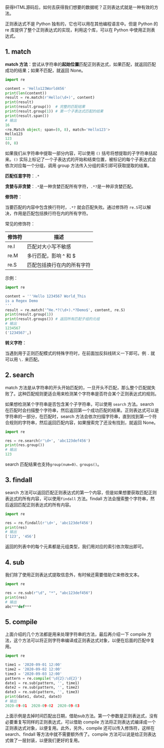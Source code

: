 获得HTML源码后，如何去获得我们想要的数据呢？正则表达式就是一种有效的方法。

正则表达式不是 Python 独有的，它也可以用在其他编程语言中。但是 Python 的 re 库提供了整个正则表达式的实现，利用这个库，可以在 Python 中使用正则表达式。

## 1. match

**match 方法**：尝试从字符串的**起始位置**匹配正则表达式，如果匹配，就返回匹配成功的结果；如果不匹配，就返回 None。

```python
import re

content = 'Hello123World456'
print(len(content))
result = re.match(r'Hello(\d+)', content)
print(result)
print(result.group())  # 完整的匹配结果
print(result.group(1)) # 第一个子表达式匹配的结果
print(result.span())
# 输出
16
<re.Match object; span=(0, 8), match='Hello123'>
Hello123
123
(0, 8)
```

如果我们从字符串中提取一部分内容，可以使用 `()` 括号将想提取的子字符串括起来。`()` 实际上标记了一个子表达式的开始和结束位置，被标记的每个子表达式会依次对应每一个分组，调用 group 方法传入分组的索引即可获取提取的结果。

**匹配任意字符**：`.*`

**贪婪与非贪婪**：`.*`是一种贪婪匹配所有字符，`.*?`是一种非贪婪匹配。

**修饰符**：

当要匹配的内容中包含换行符时，`.*?` 就会匹配失败。通过修饰符 `re.S`可以解决，作用是匹配包括换行符在内的所有字符。

常见的修饰符：

| 修饰符 | 描述                       |
| ------ | -------------------------- |
| re.I   | 匹配对大小写不敏感         |
| re.M   | 多行匹配，影响 ^ 和 $      |
| re.S   | 匹配包括换行在内的所有字符 |

示例：

```python
import re

content = '''Hello 1234567 World_This
is a Regex Demo
'''
result = re.match('^He.*?(\d+).*?Demo$', content, re.S)
print(result.group(1))
print(result.groups()) # 返回所有匹配子组的元组
# 输出
1234567
('1234567',)
```

**转义字符**：

当遇到用于正则匹配模式的特殊字符时，在前面加反斜线转义一下即可。例 `.` 就可以用 `\.` 来匹配。

## 2. search

match 方法是从字符串的开头开始匹配的，一旦开头不匹配，那么整个匹配就失败了。这种匹配规则更适合用来检测某个字符串是否符合某个正则表达式的规则。

如果想检测某个字符串是否包含某个子字符串，可以使用 `search` 方法。search 在匹配时会扫描整个字符串，然后返回第一个成功匹配的结果。正则表达式可以是字符串的一部分，在匹配时，search 方法会依次扫描字符串，直到找到第一个符合规则的字符串，然后返回匹配内容，如果搜索完了还没有找到，就返回 None。

```python
import re

res = re.search(r'\d+', 'abc123def456')
print(res.group())
# 输出
123
```

search 匹配结果也支持`group(num=0)、groups()`。

## 3. findall

 search 方法可以返回匹配正则表达式的第一个内容，但是如果想要获取匹配正则表达式的所有内容，可以使用`findall` 方法。findall 方法会搜索整个字符串，然后返回匹配正则表达式的所有内容。

```python
import re

res = re.findall(r'\d+', 'abc123def456')
print(res)
# 输出
['123', '456']
```

返回的列表中的每个元素都是元组类型，我们用对应的索引依次取出即可。

## 4. sub

我们除了使用正则表达式提取信息外，有时候还需要借助它来修改文本。

```python
import re

res = re.sub(r"\d", "*", "abc123def456") 
print(res)
# 输出
abc***def***
```

## 5. compile

上面介绍的几个方法都是用来处理字符串的方法，最后再介绍一下 compile 方法，这个方法可以将正则字符串编译成正则表达式对象，以便在后面的匹配中复用。

```python
import re

time1 = '2020-09-01 12:00'
time2 = '2020-09-02 12:00'
time3 = '2020-09-03 12:00'
pattern = re.compile('\d{2}:\d{2}')
date1 = re.sub(pattern, '', time1)
date2 = re.sub(pattern, '', time2)
date3 = re.sub(pattern, '', time3)
print(date1, date2, date3)
# 输出
2020-09-01  2020-09-02  2020-09-03 
```

上面示例是去掉时间匹配出日期，借助sub方法。第一个参数是正则表达式，没有必要重复写同样的正则表达式，可以借助 compile 方法将正则表达式编译成一个正则表达式对象，以便复用。此外，另外，compile 还可以传入修饰符，这样在 search、findall 等方法中就不需要额外传了。compile 方法可以说是给正则表达式做了一层封装，以便我们更好的复用。